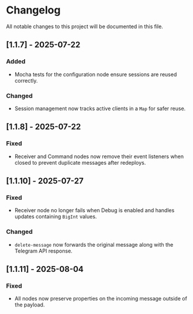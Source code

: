 # Changelog

All notable changes to this project will be documented in this file.

## [1.1.7] - 2025-07-22
### Added
- Mocha tests for the configuration node ensure sessions are reused correctly.

### Changed
- Session management now tracks active clients in a `Map` for safer reuse.

## [1.1.8] - 2025-07-22
### Fixed
- Receiver and Command nodes now remove their event listeners when closed to prevent duplicate messages after redeploys.

## [1.1.10] - 2025-07-27
### Fixed
- Receiver node no longer fails when Debug is enabled and handles updates containing `BigInt` values.
### Changed
- `delete-message` now forwards the original message along with the Telegram API response.

## [1.1.11] - 2025-08-04
### Fixed
- All nodes now preserve properties on the incoming message outside of the payload.

